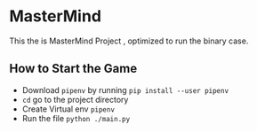# MasterMind

This the is MasterMind Project , optimized to run the binary case.

## How to Start the Game
* Download `pipenv` by running `pip install --user pipenv`
* `cd` go to the project directory
* Create Virtual env `pipenv`
* Run the file `python ./main.py`